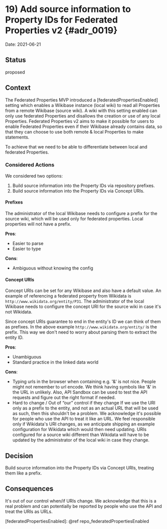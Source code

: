 # 19) Add source information to Property IDs for Federated Properties v2 {#adr_0019}

Date: 2021-06-21

## Status

proposed

## Context

The Federated Properties MVP introduced a [federatedPropertiesEnabled] setting which enables a Wikibase instance (local wiki) to read all Properties from a remote Wikibase (source wiki). A wiki with this setting enabled can only use federated Properties and disallows the creation or use of any local Properties.
Federated Properties v2 aims to make it possible for users to enable Federated Properties even if their Wikibase already contains data, so that they can choose to use both remote & local Properties to make statements.

To achieve that we need to be able to differentiate between local and federated Properties.

### Considered Actions

We considered two options:

1. Build source information into the Property IDs via repository prefixes.
2. Build source information into the Property IDs via Concept URIs.

#### Prefixes

The administrator of the local Wikibase needs to configure a prefix for the source wiki, which will be used only for federated properties. Local properties will not have a prefix.

**Pros**:
 - Easier to parse
 - Easier to type

**Cons**:
 - Ambiguous without knowing the config

#### Concept URIs

Concept URIs can be set for any Wikibase and also have a default value. An example of referencing a federated property from Wikidata is `http://www.wikidata.org/entity/P31`.
The administrator of the local Wikibase needs to configure the concept URI for the source wiki in case it's not Wikidata.

Since concept URIs guarantee to end in the entity's ID we can think of them as prefixes. In the above example `http://www.wikidata.org/entity/` is the prefix. This way we don't need to worry about parsing them to extract the entity ID.

**Pros**:
 - Unambiguous
 - Standard practice in the linked data world

**Cons**:
- Typing urls in the browser when containing e.g. '&' is not nice. People might not remember to url encode.
We think having symbols like '&' in the URL in unlikely. Also, API Sandbox can be used to test the API requests and figure out the right format if needed.
- Hard to change / Out of “our” control if they change
If we use the URI only as a prefix to the entity, and not as an actual URL that will be used as such, then this shouldn't be a problem. We acknowledge it's possible for people who use the API to treat it like an URL.
We feel responsible only if Wikidata's URI changes, as we anticipate shipping an example configuration for Wikidata which would then need updating. URIs configured for a source wiki different than Wikidata will have to be updated by the administrator of the local wiki in case they change.

## Decision

Build source information into the Property IDs via Concept URIs, treating them like a prefix.

## Consequences

It's out of our control when/if URIs change. We acknowledge that this is a real problem and can potentially be reported by people who use the API and treat the URIs as URLs.


[federatedPropertiesEnabled]: @ref repo_federatedPropertiesEnabled
